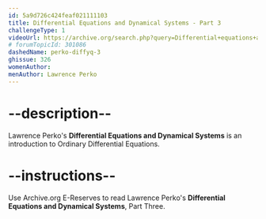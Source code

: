 ```yaml
---
id: 5a9d726c424feaf021111103
title: Differential Equations and Dynamical Systems - Part 3
challengeType: 1
videoUrl: https://archive.org/search.php?query=Differential+equations+and+dynamical+systems+perko&sin=
# forumTopicId: 301086
dashedName: perko-diffyq-3
ghissue: 326
womenAuthor: 
menAuthor: Lawrence Perko
---
```


# --description--

Lawrence Perko's __Differential Equations and Dynamical Systems__ is an introduction to Ordinary Differential Equations.

# --instructions--

Use Archive.org E-Reserves to read Lawrence Perko's __Differential Equations and Dynamical Systems__, Part Three. 